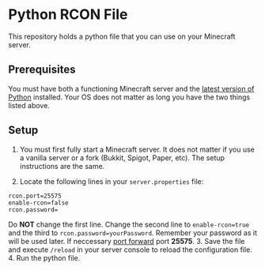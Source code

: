 # Python RCON File
This repository holds a python file that you can use on your Minecraft server.

## Prerequisites
You must have both a functioning Minecraft server and the [latest version of Python](https://www.python.org/downloads/) installed. Your OS does not matter as long you have the two things listed above.

## Setup
1. You must first fully start a Minecraft server. It does not matter if you use a vanilla server or a fork (Bukkit, Spigot, Paper, etc). The setup instructions are the same.

2. Locate the following lines in your `server.properties` file:
```
rcon.port=25575
enable-rcon=false
rcon.password=
```
Do **NOT** change the first line. Change the second line to `enable-rcon=true` and the third to `rcon.password=yourPassword`. Remember your password as it will be used later. If neccessary [port forward](https://www.noip.com/support/knowledgebase/general-port-forwarding-guide/) port **25575**.
3. Save the file and execute `/reload` in your server console to reload the configuration file.
4. Run the python file.
